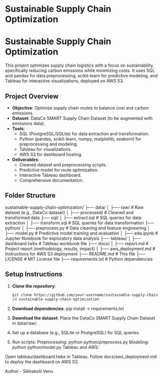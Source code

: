 # Sustainable Supply Chain Optimization

# Sustainable Supply Chain Optimization

This project optimizes supply chain logistics with a focus on sustainability, specifically reducing carbon emissions while minimizing costs. It uses SQL and pandas for data preprocessing, scikit-learn for predictive modeling, and Tableau for interactive visualizations, deployed on AWS S3.

## Project Overview
- **Objective**: Optimize supply chain routes to balance cost and carbon emissions.
- **Dataset**: DataCo SMART Supply Chain Dataset (to be augmented with emissions data).
- **Tools**:
  - SQL (PostgreSQL/SQLite) for data extraction and transformation.
  - Python (pandas, scikit-learn, numpy, matplotlib, seaborn) for preprocessing and modeling.
  - Tableau for visualizations.
  - AWS S3 for dashboard hosting.
- **Deliverables**:
  - Cleaned dataset and preprocessing scripts.
  - Predictive model for route optimization.
  - Interactive Tableau dashboard.
  - Comprehensive documentation.

## Folder Structure

sustainable-supply-chain-optimization/
├── data/
│   ├── raw/                   # Raw dataset (e.g., DataCo dataset)
│   ├── processed/             # Cleaned and transformed data
├── sql/
│   ├── extract.sql            # SQL queries for data extraction
│   ├── transform.sql          # SQL queries for data transformation
├── python/
│   ├── preprocess.py          # Data cleaning and feature engineering
│   ├── model.py               # Predictive model training and evaluation
│   ├── eda.ipynb              # Jupyter Notebook for exploratory data analysis
├── tableau/
│   ├── dashboard.twbx        # Tableau workbook file
├── docs/
│   ├── report.md              # Project report (methodology, results, impact)
│   ├── aws_deployment.md      # Instructions for AWS S3 deployment
├── README.md                  # This file
├── LICENSE                    # MIT License file
├── requirements.txt           # Python dependencies


## Setup Instructions
1. **Clone the repository**:
   ```bash
   git clone https://github.com/your-username/sustainable-supply-chain-optimization.git
   cd sustainable-supply-chain-optimization

2. **Download dependencies**:
pip install -r requirements.txt

3. **Download the dataset**:
Place the DataCo SMART Supply Chain Dataset in data/raw/.

4. Set up a database (e.g., SQLite or PostgreSQL) for SQL queries.

5. Run scripts:
Preprocessing: python python/preprocess.py
Modeling: python python/model.py
Tableau and AWS:

Open tableau/dashboard.twbx in Tableau.
Follow docs/aws_deployment.md to deploy the dashboard on AWS S3.

Author - Sikhakolli Venu